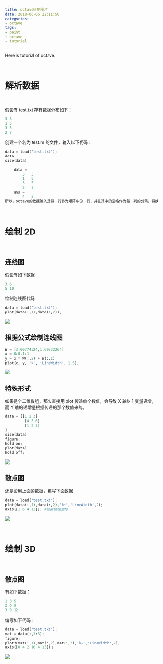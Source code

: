 ```yaml
---
title: octave绘制图片
date: 2018-06-06 22:11:50
categories:
- octave
tags:
- paint
- octave
- tutorial
---
```

Here is tutorial of octave.

<!-- more -->

<br/>

# 解析数据

<br/>

假设有 test.txt 存有数据分布如下：

```python
3 3
1 5
3 5
2 7
```

创建一个名为 test.m 的文件，输入以下代码：

```python
data = load('test.txt');
data
size(data)

	data =
		3   3
		1   5
		3   5
		2   7
	ans =
		4   2
所以，octave的数据输入是将一行作为矩阵中的一行，并且其中的空格作为每一列的分隔，将换行符作为每一行的分隔
```

<br/>

# 绘制 2D

<br/>

## 连线图

假设有如下数据

```python
3 6
5 10
```

绘制连线图代码

```python
data = load('test.txt');
plot(data(:,1),data(:,2));
```

![](/images/octave/3_0.jpg)

## 根据公式绘制连线图

```python
W = [3.00774324,1.69532264]
x = 0:0.1:1
y = x * W(:,2) + W(:,1)
plot(x, y, 'k', 'LineWidth', 1.5);
```

![](/images/octave/3_0_0.jpg)

## 特殊形式

如果是个二维数组，那么直接用 plot 传递单个数值，会导致 X 轴以 1 变量递增，而 Y 轴的递增是根据传递的那个数值来的。

```python
data = [[1 2 3]
         [4 5 6]
         [1 2 3]
]
size(data)
figure;
hold on;
plot(data)
hold off;
```

![](/images/octave/3_0_1.jpg)

## 散点图

还是沿用上面的数据，编写下面数据

```python
data = load('test.txt');
plot(data(:,1),data(:,2),'k+','LineWidth',2);
axis([1 6 4 12]); #设置横纵坐标
```

![](/images/octave/3_1.jpg)

<br/>

# 绘制 3D

<br/>

## 散点图

有如下数据：

```python
1 3 5
2 6 9
3 9 12
```

编写如下代码：

```python
data = load('test.txt');
mat = data(:,1:3);
figure;
plot3(mat(:,1),mat(:,2),mat(:,3),'k+','LineWidth',2);
axis([0 4 2 10 4 13])；
```

![](/images/octave/3_2.jpg)







